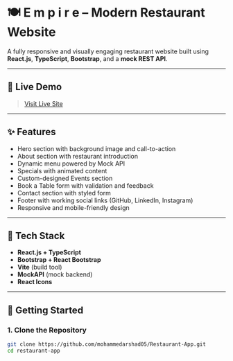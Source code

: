 # 🍽️ E m p i r e – Modern Restaurant Website

A fully responsive and visually engaging restaurant website built using **React.js**, **TypeScript**, **Bootstrap**, and a **mock REST API**.

---

## 🔗 Live Demo

> [Visit Live Site](https://restaurantapp-ochre.vercel.app/)

---

## ✨ Features

- Hero section with background image and call-to-action
- About section with restaurant introduction
- Dynamic menu powered by Mock API
- Specials with animated content
- Custom-designed Events section
- Book a Table form with validation and feedback
- Contact section with styled form
- Footer with working social links (GitHub, LinkedIn, Instagram)
- Responsive and mobile-friendly design

---

## 🧰 Tech Stack

- **React.js + TypeScript**
- **Bootstrap + React Bootstrap**
- **Vite** (build tool)
- **MockAPI** (mock backend)
- **React Icons**

---

## 🚀 Getting Started

### 1. Clone the Repository

```bash
git clone https://github.com/mohammedarshad05/Restaurant-App.git
cd restaurant-app
